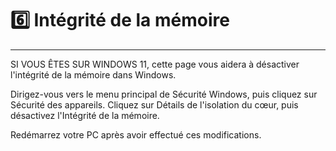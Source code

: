 # 6️⃣ Intégrité de la mémoire

***

SI VOUS ÊTES SUR WINDOWS 11, cette page vous aidera à désactiver l'intégrité de la mémoire dans Windows.

Dirigez-vous vers le menu principal de Sécurité Windows, puis cliquez sur Sécurité des appareils. Cliquez sur Détails de l'isolation du cœur, puis désactivez l'Intégrité de la mémoire.

Redémarrez votre PC après avoir effectué ces modifications.

<figure><img src="broken-reference" alt=""><figcaption></figcaption></figure>
